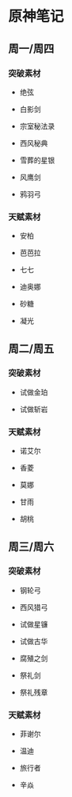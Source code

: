 # 原神笔记

## 周一/周四

### 突破素材

- 绝弦

- 白影剑

- 宗室秘法录

- 西风秘典

- 雪葬的星银

- 风鹰剑

- 鸦羽弓

### 天赋素材

- 安柏

- 芭芭拉

- 七七

- 迪奥娜

- 砂糖

- 凝光

## 周二/周五

### 突破素材

- 试做金珀

- 试做斩岩

### 天赋素材

- 诺艾尔

- 香菱

- 莫娜

- 甘雨

- 胡桃

## 周三/周六

### 突破素材

- 钢轮弓

- 西风猎弓

- 试做星镰

- 试做古华

- 腐殖之剑

- 祭礼剑

- 祭礼残章

### 天赋素材

- 菲谢尔

- 温迪

- 旅行者

- 辛焱
